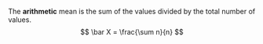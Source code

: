 The **arithmetic** mean is the sum of the values divided by the total number of values.
$$
\bar X = \frac{\sum n}{n}
$$